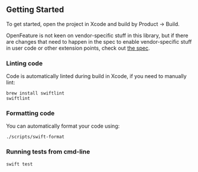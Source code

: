## Getting Started

To get started, open the project in Xcode and build by Product -> Build.

OpenFeature is not keen on vendor-specific stuff in this library, but if there are changes that need to happen in the spec to enable vendor-specific stuff in user code or other extension points, check out [the spec](https://github.com/open-feature/spec).

### Linting code

Code is automatically linted during build in Xcode, if you need to manually lint:
```shell
brew install swiftlint
swiftlint
```

### Formatting code

You can automatically format your code using:
```shell
./scripts/swift-format
```

### Running tests from cmd-line

```shell
swift test
```